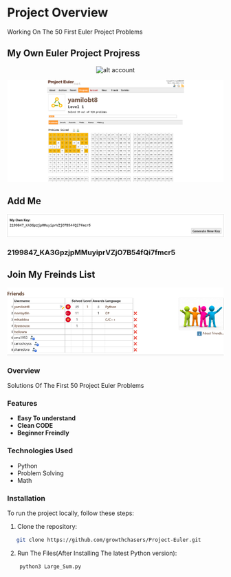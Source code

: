 # Project Overview

Working On The 50 First Euler Project Problems

## My Own Euler Project Projress

<p align="center">
    <img src="https://projecteuler.net/profile/yamilobt8.png" alt="alt account">
</p>

![alt progress](progress.png)

## Add Me

<p align="center">
    <img src="addme.png" alt="alt account">
</p>

### 2199847_KA3GpzjpMMuyiprVZjO7B54fQi7fmcr5

## Join My Freinds List

<p align="center">
    <img src="freinds.png" alt="alt account">
</p>

### Overview
Solutions Of The First 50 Project Euler Problems

### Features
- **Easy To understand**
- **Clean CODE**
- **Beginner Freindly**

### Technologies Used
- Python
- Problem Solving
- Math

### Installation
To run the project locally, follow these steps:
1. Clone the repository:  
```bash
   git clone https://github.com/growthchasers/Project-Euler.git
```
2. Run The Files(After Installing The latest Python version):  
```bash
    python3 Large_Sum.py
```
